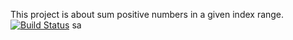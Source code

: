 This project is about sum positive numbers in a given index range.
[![Build Status](https://travis-ci.org/bsumluludan/myDemoApp.svg?branch=main)](https://travis-ci.org/bsumluludan/myDemoApp)
sa